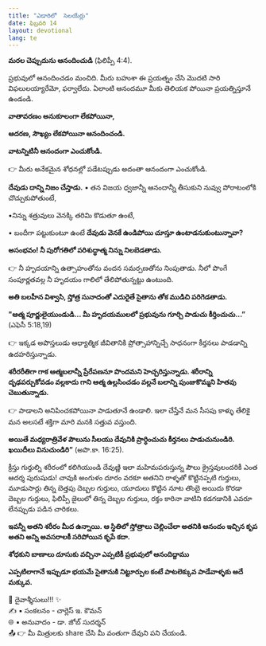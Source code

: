 ```yaml
---
title: "ఎడారిలో  సెలయేర్లు"
date: ఫిబ్రవరి 14
layout: devotional
lang: te
---
```


**మరల చెప్పుదును ఆనందించుడి**
 (ఫిలిప్పీ 4:4).

ప్రభువులో ఆనందించడం మంచిది. మీరు బహుశా ఈ ప్రయత్నం చేసి మొదటి సారి విఫలులయ్యారేమో, ఫర్వాలేదు. ఏలాంటి ఆనందమూ మీకు తెలియక పోయినా ప్రయత్నిస్తూనే ఉండండి. 

**వాతావరణం అనుకూలంగా లేకపోయినా,**

 **ఆదరణ, సౌఖ్యం లేకపోయినా ఆనందించండి.**

 **వాటన్నిటినీ ఆనందంగా ఎంచుకోండి.**

👉 మీరు అనేకమైన శోధనల్లో పడేటప్పుడు అదంతా ఆనందంగా ఎంచుకోండి. 

**దేవుడు దాన్ని నిజం చేస్తాడు.**
▪ తన విజయ ధ్వజాన్నీ ఆనందాన్నీ తీసుకుని నువ్వు పోరాటంలోకి చొచ్చుకుపోతుంటే, 

▪నిన్ను శత్రువులు వెనక్కి తరిమి కొడుతూ ఉంటే,

▪ బందీగా పట్టుకుంటూ ఉంటే **దేవుడు వెనకే ఉండిపోయి చూస్తూ ఉంటాడనుకుంటున్నావా?**

 **అసంభవం! నీ పురోగతిలో పరిశుద్ధాత్మ నిన్ను నిలబెడతాడు.**

👉 నీ హృదయాన్ని ఉత్సాహంతోను వందన సమర్పణతోను నింపుతాడు. నీలో పొంగే సంపూర్ణతవల్ల నీ హృదయం గాలిలో తేలిపోతున్నట్టు ఉంటుంది.

**అతి బలహీన విశ్వాసి, స్తోత్ర సునాదంతో ఎదురైతే సైతాను తోక ముడిచి పరిగెడతాడు.** 

**"ఆత్మ పూర్ణులైయుండుడి... మీ హృదయములలో ప్రభువును గూర్చి పాడుచు కీర్తించుచు...”** 
(ఎఫెసీ 5:18,19)

👉 ఇక్కడ అపొస్తలుడు ఆధ్యాత్మిక జీవితానికి ప్రోత్సాహాన్నిచ్చే సాధనంగా కీర్తనలు పాడడాన్ని ఉదహరిస్తున్నాడు. 

**శరీరరీతిగా గాక ఆత్మబలాన్నీ ప్రేరేపణనూ పొందమని హెచ్చరిస్తున్నాడు. శరీరాన్ని దృఢపర్చుకోవడం వల్లకాదు గాని ఆత్మ ఉల్లసించడం వల్లనే బలాన్ని పుంజుకొమ్మని హితవు చెబుతున్నాడు.**

👉 పాడాలని అనిపించకపోయినా పాడుతూనే ఉండాలి. ఇలా చేస్తేనే మన సీసపు కాళ్ళు తేలికై మన అలసటే శక్తిగా మారి మనకి సత్తువ వస్తుంది.

**అయితే మధ్యరాత్రివేళ పౌలును సీలయు దేవునికి ప్రార్ధించుచు కీర్తనలు పాడుచునుండిరి. ఖయిదీలు వినుచుండిరి”**
 (అపొ.కా. 16:25). 

క్రీస్తు గుర్తుల్ని శరీరంలో కలిగియుండి దేవుణ్ణి ఇలా మహిమపరుస్తున్న పౌలు క్రైస్తవులందరికీ ఎంత ఆదర్శ పురుషుడు! చావుకి అంగుళం దూరం వరకూ అతనిని రాళ్ళతో కొట్టినప్పటి గుర్తులు, మూడుసార్లు తిన్న బెత్తపు దెబ్బల గుర్తులు, యూదులు కొట్టిన నూట తొంబై అయిదు కొరడా దెబ్బల గుర్తులు, ఫిలిప్పీ జైలులో తిన్న దెబ్బల గుర్తులు, రక్తం కారినా వాటిని కడగడానికి ఎవరూ లేనప్పుడు పడిన చారికలు. 

**ఇవన్నీ అతని శరీరం మీద ఉన్నాయి. ఆ స్థితిలో స్తోత్రాలు చెల్లించేలా అతనికి ఆనందం ఇచ్చిన కృప అతని అన్ని అవసరాలకీ సరిపోయిన కృపే కదా.**

**శోధకుని బాణాలు దూసుకు వచ్చినా ఎప్పటికీ ప్రభువులో ఆనందిద్దాము**

**ఎప్పటిలాగానే ఇప్పుడూ భయమే సైతానుకి నిట్టూర్పుల కంటే పాటలెక్కువ పాడేవాళ్ళకు అదే మక్కువ.**


<div class="blessing">🙏 <span class="bless-text">దైవాశ్శీసులు!!!</span> ✨</div>

<div class="credit">✍️ <span class="credit-text">▪ సంకలనం - చార్లెస్ ఇ. కౌమన్</span></div>
<div class="credit">🌐 <span class="credit-text">▪ అనువాదం - డా. జోబ్ సుదర్శన్</span></div>


<div class="share">📤 👉 <span class="share-text">మీ మిత్రులకు share చేసి మీ వంతుగా దేవుని పని చేయండి.</span></div>
